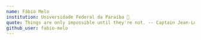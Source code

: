 ```yaml
---
name: Fábio Melo
institution: Universidade Federal da Paraíba 🚩
quote: Things are only impossible until they're not. -- Captain Jean-Luc Picard
github_user: fabio-melo
---
```

